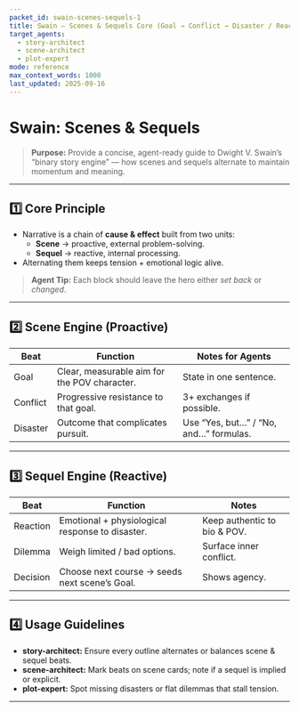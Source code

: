 ```yaml
---
packet_id: swain-scenes-sequels-1
title: Swain — Scenes & Sequels Core (Goal → Conflict → Disaster / Reaction → Dilemma → Decision)
target_agents:
  - story-architect
  - scene-architect
  - plot-expert
mode: reference
max_context_words: 1000
last_updated: 2025-09-16
---
```


# Swain: Scenes & Sequels

> **Purpose:** Provide a concise, agent-ready guide to Dwight V. Swain’s “binary story engine” — how scenes and sequels alternate to maintain momentum and meaning.

---

## 1️⃣ Core Principle

- Narrative is a chain of **cause & effect** built from two units:
  - **Scene** → proactive, external problem-solving.
  - **Sequel** → reactive, internal processing.
- Alternating them keeps tension + emotional logic alive.

> **Agent Tip:** Each block should leave the hero either _set back_ or _changed_.

---

## 2️⃣ Scene Engine (Proactive)

| Beat     | Function                                     | Notes for Agents                       |
| -------- | -------------------------------------------- | -------------------------------------- |
| Goal     | Clear, measurable aim for the POV character. | State in one sentence.                 |
| Conflict | Progressive resistance to that goal.         | 3+ exchanges if possible.              |
| Disaster | Outcome that complicates pursuit.            | Use “Yes, but…” / “No, and…” formulas. |

---

## 3️⃣ Sequel Engine (Reactive)

| Beat     | Function                                        | Notes                        |
| -------- | ----------------------------------------------- | ---------------------------- |
| Reaction | Emotional + physiological response to disaster. | Keep authentic to bio & POV. |
| Dilemma  | Weigh limited / bad options.                    | Surface inner conflict.      |
| Decision | Choose next course → seeds next scene’s Goal.   | Shows agency.                |

---

## 4️⃣ Usage Guidelines

- **story-architect:** Ensure every outline alternates or balances scene & sequel beats.
- **scene-architect:** Mark beats on scene cards; note if a sequel is implied or explicit.
- **plot-expert:** Spot missing disasters or flat dilemmas that stall tension.

---

